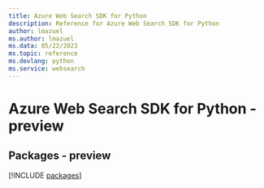 ```yaml
---
title: Azure Web Search SDK for Python
description: Reference for Azure Web Search SDK for Python
author: lmazuel
ms.author: lmazuel
ms.data: 05/22/2023
ms.topic: reference
ms.devlang: python
ms.service: websearch
---
```

# Azure Web Search SDK for Python - preview
## Packages - preview
[!INCLUDE [packages](web-search-index.md)]